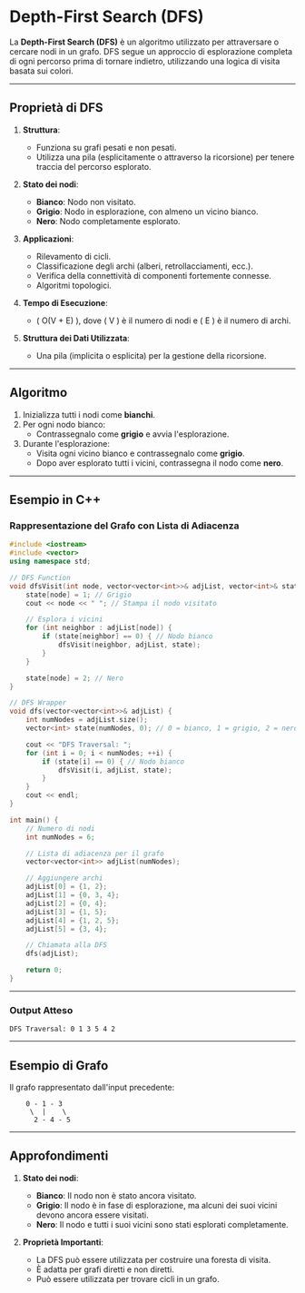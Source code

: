 # **Depth-First Search (DFS)**

La **Depth-First Search (DFS)** è un algoritmo utilizzato per attraversare o cercare nodi in un grafo. DFS segue un approccio di esplorazione completa di ogni percorso prima di tornare indietro, utilizzando una logica di visita basata sui colori.

---

## **Proprietà di DFS**

1. **Struttura**:
   - Funziona su grafi pesati e non pesati.
   - Utilizza una pila (esplicitamente o attraverso la ricorsione) per tenere traccia del percorso esplorato.

2. **Stato dei nodi**:
   - **Bianco**: Nodo non visitato.
   - **Grigio**: Nodo in esplorazione, con almeno un vicino bianco.
   - **Nero**: Nodo completamente esplorato.

3. **Applicazioni**:
   - Rilevamento di cicli.
   - Classificazione degli archi (alberi, retrollacciamenti, ecc.).
   - Verifica della connettività di componenti fortemente connesse.
   - Algoritmi topologici.

4. **Tempo di Esecuzione**:
   - \( O(V + E) \), dove \( V \) è il numero di nodi e \( E \) è il numero di archi.

5. **Struttura dei Dati Utilizzata**:
   - Una pila (implicita o esplicita) per la gestione della ricorsione.

---

## **Algoritmo**

1. Inizializza tutti i nodi come **bianchi**.
2. Per ogni nodo bianco:
   - Contrassegnalo come **grigio** e avvia l'esplorazione.
3. Durante l'esplorazione:
   - Visita ogni vicino bianco e contrassegnalo come **grigio**.
   - Dopo aver esplorato tutti i vicini, contrassegna il nodo come **nero**.

---

## **Esempio in C++**

### **Rappresentazione del Grafo con Lista di Adiacenza**

```cpp
#include <iostream>
#include <vector>
using namespace std;

// DFS Function
void dfsVisit(int node, vector<vector<int>>& adjList, vector<int>& state) {
    state[node] = 1; // Grigio
    cout << node << " "; // Stampa il nodo visitato

    // Esplora i vicini
    for (int neighbor : adjList[node]) {
        if (state[neighbor] == 0) { // Nodo bianco
            dfsVisit(neighbor, adjList, state);
        }
    }

    state[node] = 2; // Nero
}

// DFS Wrapper
void dfs(vector<vector<int>>& adjList) {
    int numNodes = adjList.size();
    vector<int> state(numNodes, 0); // 0 = bianco, 1 = grigio, 2 = nero

    cout << "DFS Traversal: ";
    for (int i = 0; i < numNodes; ++i) {
        if (state[i] == 0) { // Nodo bianco
            dfsVisit(i, adjList, state);
        }
    }
    cout << endl;
}

int main() {
    // Numero di nodi
    int numNodes = 6;

    // Lista di adiacenza per il grafo
    vector<vector<int>> adjList(numNodes);

    // Aggiungere archi
    adjList[0] = {1, 2};
    adjList[1] = {0, 3, 4};
    adjList[2] = {0, 4};
    adjList[3] = {1, 5};
    adjList[4] = {1, 2, 5};
    adjList[5] = {3, 4};

    // Chiamata alla DFS
    dfs(adjList);

    return 0;
}
```

---

### **Output Atteso**

```
DFS Traversal: 0 1 3 5 4 2
```

---

## **Esempio di Grafo**

Il grafo rappresentato dall'input precedente:

```
    0 - 1 - 3
     \  |    \
      2 - 4 - 5
```

---

## **Approfondimenti**

1. **Stato dei nodi**:
   - **Bianco**: Il nodo non è stato ancora visitato.
   - **Grigio**: Il nodo è in fase di esplorazione, ma alcuni dei suoi vicini devono ancora essere visitati.
   - **Nero**: Il nodo e tutti i suoi vicini sono stati esplorati completamente.

2. **Proprietà Importanti**:
   - La DFS può essere utilizzata per costruire una foresta di visita.
   - È adatta per grafi diretti e non diretti.
    - Può essere utilizzata per trovare cicli in un grafo.